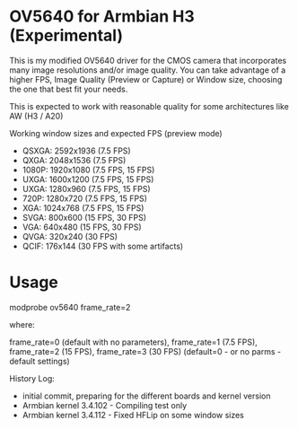OV5640 for Armbian H3 (Experimental)
====================================

This is my modified OV5640 driver for the CMOS camera that incorporates many image resolutions and/or image quality.
You can take advantage of a higher FPS, Image Quality (Preview or Capture) or Window size, choosing the one that best fit your needs.

This is expected to work with reasonable quality for some architectures like AW (H3 / A20)

Working window sizes and expected FPS (preview mode)
- QSXGA: 2592x1936 (7.5 FPS)
- QXGA: 2048x1536 (7.5 FPS)
- 1080P: 1920x1080 (7.5 FPS, 15 FPS)
- UXGA: 1600x1200 (7.5 FPS, 15 FPS)
- UXGA: 1280x960 (7.5 FPS, 15 FPS)
- 720P: 1280x720 (7.5 FPS, 15 FPS)
- XGA: 1024x768 (7.5 FPS, 15 FPS)
- SVGA: 800x600 (15 FPS, 30 FPS)
- VGA: 640x480 (15 FPS, 30 FPS)
- QVGA: 320x240 (30 FPS)
- QCIF: 176x144 (30 FPS with some artifacts)

Usage
=====
modprobe ov5640 frame_rate=2

where:

frame_rate=0 (default with no parameters), frame_rate=1 (7.5 FPS), frame_rate=2 (15 FPS), frame_rate=3 (30 FPS) (default=0 - or no parms - default settings)

History Log:
* initial commit, preparing for the different boards and kernel version
* Armbian kernel 3.4.102 - Compiling test only
* Armbian kernel 3.4.112 - Fixed HFLip on some window sizes
